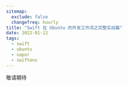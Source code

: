 ```yaml
---
sitemap:
  exclude: false
  changefreq: hourly
title: "Swift 在 Ubuntu 的开发工作流之完整实战篇"
date: 2022-01-12
tags:
  - swift
  - ubuntu
  - vapor
  - swiftenv
---
```


敬请期待
